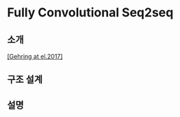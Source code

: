 # Fully Convolutional Seq2seq

## 소개

[[Gehring at el.2017]](https://arxiv.org/pdf/1705.03122.pdf)

## 구조 설계

## 설명